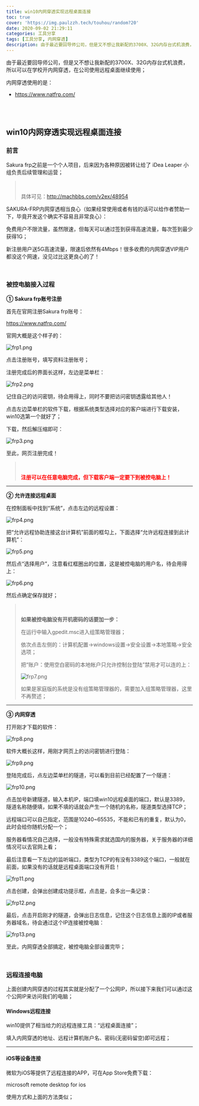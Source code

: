 ```yaml
---
title: win10内网穿透实现远程桌面连接
toc: true
cover: 'https://img.paulzzh.tech/touhou/random?20'
date: 2020-09-02 21:29:11
categories: 工具分享
tags: [工具分享, 内网穿透]
description: 由于最近要回导师公司，但是又不想让我新配的3700X、32G内存台式机浪费，所以可以在学校开内网穿透，在公司使用远程桌面继续使用；
---
```


由于最近要回导师公司，但是又不想让我新配的3700X、32G内存台式机浪费，所以可以在学校开内网穿透，在公司使用远程桌面继续使用；

内网穿透使用的是：

-   https://www.natfrp.com/

<br/>

<!--more-->

<br/>

## win10内网穿透实现远程桌面连接

### 前言

Sakura frp之前是一个个人项目，后来因为各种原因被转让给了 iDea Leaper 小组负责后续管理和运营；

>   <BR/>
>
>   具体可见：http://machbbs.com/v2ex/48954

SAKURA-FRP内网穿透相当良心（如果经常使用或者有钱的话可以给作者赞助一下，毕竟开发这个确实不容易且非常良心）：

免费用户不限流量，虽然限速，但每天可以通过签到获得高速流量，每次签到最少获得1G；

新注册用户送5G高速流量，限速后依然有4Mbps！很多收费的内网穿透VIP用户都没这个网速，没见过比这更良心的了！

<BR/>

### 被控电脑接入过程

**① Sakura frp账号注册**

首先在官网注册Sakura frp账号：

https://www.natfrp.com/

官网大概是这个样子的：

![frp1.png](https://cdn.jsdelivr.net/gh/jasonkayzk/blog_static@master/images/frp1.png)

点击注册账号，填写资料注册账号；

注册完成后的界面长这样，左边是菜单栏：

![frp2.png](https://cdn.jsdelivr.net/gh/jasonkayzk/blog_static@master/images/frp2.png)

记住自己的访问密钥，待会用得上，同时不要把访问密钥透露给其他人！

点击左边菜单栏的软件下载，根据系统类型选择对应的客户端进行下载安装，win10选第一个就好了；

下载，然后解压缩即可：

![frp3.png](https://cdn.jsdelivr.net/gh/jasonkayzk/blog_static@master/images/frp3.png)

至此，网页注册完成！

>   <BR/>
>
>   <font color="#f00">**注册可以在任意电脑完成，但下载客户端一定要下到被控电脑上！**</font>

****

**② 允许连接远程桌面**

在控制面板中找到“系统”，点击左边的远程设置：

![frp4.png](https://cdn.jsdelivr.net/gh/jasonkayzk/blog_static@master/images/frp4.png)

把“允许远程协助连接这台计算机”前面的框勾上，下面选择“允许远程连接到此计算机”：

![frp5.png](https://cdn.jsdelivr.net/gh/jasonkayzk/blog_static@master/images/frp5.png)

然后点“选择用户”，注意看红框圈出的位置，这是被控电脑的用户名，待会用得上：

![frp6.png](https://cdn.jsdelivr.net/gh/jasonkayzk/blog_static@master/images/frp6.png)

然后点确定保存就好；

>   <BR/>
>
>   **如果被控电脑没有开机密码的话要加一步：**
>
>   在运行中输入gpedit.msc进入组策略管理器；
>
>   依次点击左侧的：计算机配置->windows设置->安全设置->本地策略->安全选项；
>
>   把“账户：使用空白密码的本地帐户只允许控制台登陆”禁用才可以连的上：
>
>   ![frp7.png](https://cdn.jsdelivr.net/gh/jasonkayzk/blog_static@master/images/frp7.png)
>
>   如果是家庭版的系统是没有组策略管理器的，需要加入组策略管理器，这里不再赘述；

****

**③ 内网穿透**

打开刚才下载的软件：

![frp8.png](https://cdn.jsdelivr.net/gh/jasonkayzk/blog_static@master/images/frp8.png)

软件大概长这样，用刚才网页上的访问密钥进行登陆：

![frp9.png](https://cdn.jsdelivr.net/gh/jasonkayzk/blog_static@master/images/frp9.png)

登陆完成后，点左边菜单栏的隧道，可以看到目前已经配置了一个隧道：

![frp10.png](https://cdn.jsdelivr.net/gh/jasonkayzk/blog_static@master/images/frp10.png)

点击加号新建隧道，输入本机IP，端口填win10远程桌面的端口，默认是3389，隧道名称随便填，如果不填的话就会产生一个随机的名称，隧道类型选择TCP；

远程端口可以自己指定，范围是10240~65535，不能和已有的重复，默认为0，此时会给你随机分配一个；

服务器看情况自己选择，一般没有特殊需求就选国内的服务器，关于服务器的详细情况可以去官网上看；

最后注意看一下左边的监听端口，类型为TCP的有没有3389这个端口，一般就在前面，如果没有的话就是远程桌面端口没有开启！

![frp11.png](https://cdn.jsdelivr.net/gh/jasonkayzk/blog_static@master/images/frp11.png)

点击创建，会弹出创建成功提示框，点击是，会多出一条记录：

![frp12.png](https://cdn.jsdelivr.net/gh/jasonkayzk/blog_static@master/images/frp12.png)

最后，点击开启刚才的隧道，会弹出日志信息，记住这个日志信息上面的IP或者服务器域名，待会通过这个IP连接被控电脑：

![frp13.png](https://cdn.jsdelivr.net/gh/jasonkayzk/blog_static@master/images/frp13.png)

至此，内网穿透全部搞定，被控电脑全部设置完毕；

<br/>

### 远程连接电脑

上面创建内网穿透的过程其实就是分配了一个公网IP，所以接下来我们可以通过这个公网IP来访问我们的电脑；

#### Windows远程连接

win10提供了相当给力的远程连接工具：“远程桌面连接”；

填入内网穿透的地址、远程计算机账户名、密码(无密码留空)即可远程；

****

#### iOS等设备连接

微软为iOS等提供了远程连接的APP，可在App Store免费下载：

microsoft remote desktop for ios

使用方式和上面的方法类似；

<BR/>